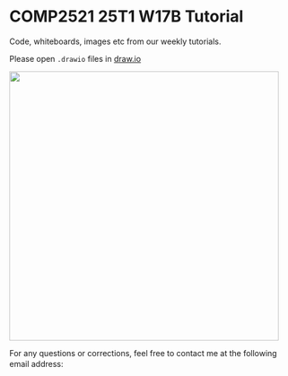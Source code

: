 # COMP2521 25T1 W17B Tutorial

Code, whiteboards, images etc from our weekly tutorials.

Please open `.drawio` files in [draw.io](https://draw.io/)

<img src="https://i.imgur.com/vkxADxz.png" width="480">

For any questions or corrections, feel free to contact me at the following email address: <img src="https://i.imgur.com/wgwt2iK.png" height="16">
